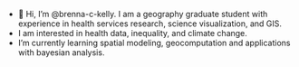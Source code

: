 - 👋 Hi, I’m @brenna-c-kelly. I am a geography graduate student with experience in health services research, science visualization, and GIS.
- I am interested in health data, inequality, and climate change.
- I’m currently learning spatial modeling, geocomputation and applications with bayesian analysis.

<!---
brenna-c-kelly/brenna-c-kelly is a ✨ special ✨ repository because its `README.md` (this file) appears on your GitHub profile.
You can click the Preview link to take a look at your changes.
--->
